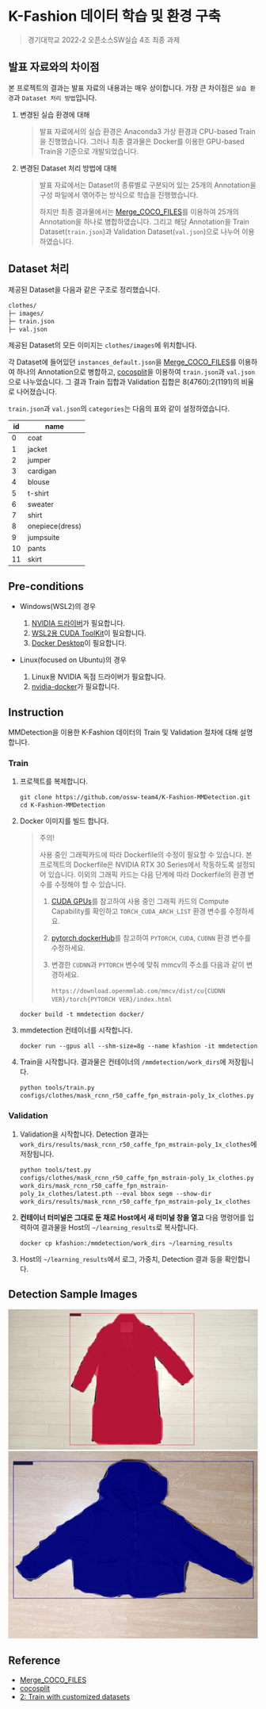 # K-Fashion 데이터 학습 및 환경 구축

> 경기대학교 2022-2 오픈소스SW실습 4조 최종 과제

## 발표 자료와의 차이점

본 프로젝트의 결과는 발표 자료의 내용과는 매우 상이합니다. 가장 큰 차이점은 `실습 환경`과 `Dataset 처리 방법`입니다.

1. 변경된 실습 환경에 대해

   > 발표 자료에서의 실습 환경은 Anaconda3 가상 환경과 CPU-based Train을 진행했습니다. 그러나 최종 결과물은 Docker를 이용한 GPU-based Train을 기준으로 개발되었습니다.

2. 변경된 Dataset 처리 방법에 대해

   > 발표 자료에서는 Dataset의 종류별로 구분되어 있는 25개의 Annotation을 구성 파일에서 엮어주는 방식으로 학습을 진행했습니다.
   >
   > 하지만 최종 결과물에서는 [Merge_COCO_FILES](https://github.com/mohamadmansourX/Merge_COCO_FILES)를 이용하여 25개의 Annotation을 하나로 병합하였습니다. 그리고 해당 Annotation을 Train Dataset(`train.json`)과 Validation Dataset(`val.json`)으로 나누어 이용하였습니다.

## Dataset 처리

제공된 Dataset을 다음과 같은 구조로 정리했습니다.

```plain
clothes/
├─ images/
├─ train.json
├─ val.json
```

제공된 Dataset의 모든 이미지는 `clothes/images`에 위치합니다.

각 Dataset에 들어있던 `instances_default.json`을 [Merge_COCO_FILES](https://github.com/mohamadmansourX/Merge_COCO_FILES)를 이용하여 하나의 Annotation으로 병합하고, [cocosplit](https://github.com/akarazniewicz/cocosplit)을 이용하여 `train.json`과 `val.json`으로 나누었습니다. 그 결과 Train 집합과 Validation 집합은 8(4760):2(1191)의 비율로 나어졌습니다.

`train.json`과 `val.json`의 `categories`는 다음의 표와 같이 설정하였습니다.

| id  | name            |
| --- | --------------- |
| 0   | coat            |
| 1   | jacket          |
| 2   | jumper          |
| 3   | cardigan        |
| 4   | blouse          |
| 5   | t-shirt         |
| 6   | sweater         |
| 7   | shirt           |
| 8   | onepiece(dress) |
| 9   | jumpsuite       |
| 10  | pants           |
| 11  | skirt           |

## Pre-conditions

- Windows(WSL2)의 경우

  1. [NVIDIA 드라이버](https://www.nvidia.co.kr/Download/index.aspx?lang=kr)가 필요합니다.
  2. [WSL2용 CUDA ToolKit](https://docs.nvidia.com/cuda/wsl-user-guide/index.html)이 필요합니다.
  3. [Docker Desktop](https://www.docker.com/products/docker-desktop/)이 필요합니다.

- Linux(focused on Ubuntu)의 경우
  1. Linux용 NVIDIA 독점 드라이버가 필요합니다.
  2. [nvidia-docker](https://github.com/NVIDIA/nvidia-docker)가 필요합니다.

## Instruction

MMDetection을 이용한 K-Fashion 데이터의 Train 및 Validation 절차에 대해 설명합니다.

### Train

1. 프로젝트를 복제합니다.

   ```shell
   git clone https://github.com/ossw-team4/K-Fashion-MMDetection.git
   cd K-Fashion-MMDetection
   ```

2. Docker 이미지를 빌드 합니다.

   > 주의!
   >
   > 사용 중인 그래픽카드에 따라 Dockerfile의 수정이 필요할 수 있습니다. 본 프로젝트의 Dockerfile은 NVIDIA RTX 30 Series에서 작동하도록 설정되어 있습니다. 이외의 그래픽 카드는 다음 단계에 따라 Dockerfile의 환경 변수를 수정해야 할 수 있습니다.
   >
   > 1. [CUDA GPUs](https://developer.nvidia.com/cuda-gpus)를 참고하여 사용 중인 그래픽 카드의 Compute Capability를 확인하고 `TORCH_CUDA_ARCH_LIST` 환경 변수를 수정하세요.
   >
   > 2. [pytorch dockerHub](https://hub.docker.com/r/pytorch/pytorch/tags)를 참고하여 `PYTORCH`, `CUDA`, `CUDNN` 환경 변수를 수정하세요.
   >
   > 3. 변경한 `CUDNN`과 `PYTORCH` 변수에 맞춰 mmcv의 주소를 다음과 같이 변경하세요.
   >
   >    `https://download.openmmlab.com/mmcv/dist/cu{CUDNN VER}/torch{PYTORCH VER}/index.html`

   ```shell
   docker build -t mmdetection docker/
   ```

3. mmdetection 컨테이너를 시작합니다.

   ```shell
   docker run --gpus all --shm-size=8g --name kfashion -it mmdetection
   ```

4. Train을 시작합니다. 결과물은 컨테이너의 `/mmdetection/work_dirs`에 저장됩니다.

   ```shell
   python tools/train.py configs/clothes/mask_rcnn_r50_caffe_fpn_mstrain-poly_1x_clothes.py
   ```

### Validation

1. Validation을 시작합니다. Detection 결과는 `work_dirs/results/mask_rcnn_r50_caffe_fpn_mstrain-poly_1x_clothes`에 저장됩니다.

   ```shell
   python tools/test.py configs/clothes/mask_rcnn_r50_caffe_fpn_mstrain-poly_1x_clothes.py work_dirs/mask_rcnn_r50_caffe_fpn_mstrain-poly_1x_clothes/latest.pth --eval bbox segm --show-dir work_dirs/results/mask_rcnn_r50_caffe_fpn_mstrain-poly_1x_clothes
   ```

2. **컨테이너 터미널은 그대로 둔 채로 Host에서 새 터미널 창을 열고** 다음 명령어를 입력하여 결과물을 Host의 `~/learning_results`로 복사합니다.

   ```shell
   docker cp kfashion:/mmdetection/work_dirs ~/learning_results
   ```

3. Host의 `~/learning_results`에서 로그, 가중치, Detection 결과 등을 확인합니다.

## Detection Sample Images

![Result Sample](resources/result_sample_1.jpg)
![Result Sample](resources/result_sample_2.jpg)

## Reference

- [Merge_COCO_FILES](https://github.com/mohamadmansourX/Merge_COCO_FILES)
- [cocosplit](https://github.com/akarazniewicz/cocosplit)
- [2: Train with customized datasets](https://github.com/open-mmlab/mmdetection/blob/master/docs/en/2_new_data_model.md)
